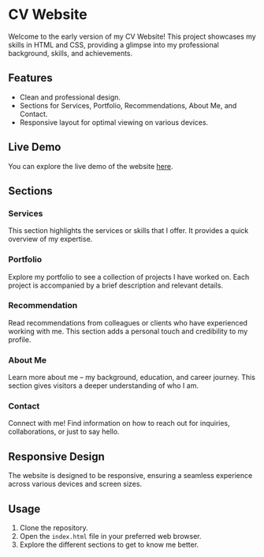 # CV Website

Welcome to the early version of my CV Website! This project showcases my skills in HTML and CSS, providing a glimpse into my professional background, skills, and achievements.

## Features
- Clean and professional design.
- Sections for Services, Portfolio, Recommendations, About Me, and Contact.
- Responsive layout for optimal viewing on various devices.

## Live Demo
You can explore the live demo of the website <a href="https://dianamurariu.github.io/CV_website/" target="_blank">here</a>.

## Sections

### Services
This section highlights the services or skills that I offer. It provides a quick overview of my expertise.

### Portfolio
Explore my portfolio to see a collection of projects I have worked on. Each project is accompanied by a brief description and relevant details.

### Recommendation
Read recommendations from colleagues or clients who have experienced working with me. This section adds a personal touch and credibility to my profile.

### About Me
Learn more about me – my background, education, and career journey. This section gives visitors a deeper understanding of who I am.

### Contact
Connect with me! Find information on how to reach out for inquiries, collaborations, or just to say hello.

## Responsive Design
The website is designed to be responsive, ensuring a seamless experience across various devices and screen sizes.

## Usage
1. Clone the repository.
2. Open the `index.html` file in your preferred web browser.
3. Explore the different sections to get to know me better.
